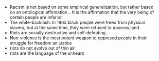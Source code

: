 - Racism is not based on some empirical generalization, but rather based on an ontological affirmation… It is the affirmation that the very being of certain people are inferior 
- The white-backlash: In 1863 black people were freed from physical slavery, but at the same time, they were refused to possess land.
- Riots are socially destructive and self-defeating. 
- Non-violence is the most potent weapon to oppresed people in their struggle for freedom an justice 
- riots do not evolve out of thin air 
- riots are the language of the unheard 